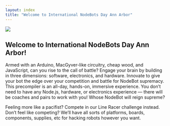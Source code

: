 ```yaml
---
layout: index
title: "Welcome to International NodeBots Day Ann Arbor"
---
```


<img class="logo intro-logo" src="{{ site.baseurl }}/assets/nodebots.day.png" />

## Welcome to International NodeBots Day Ann Arbor!

Armed with an Arduino, MacGyver-like circuitry, cheap wood, and JavaScript, can you rise to the call of battle? Engage your brain by building in three dimensions: software, electronics, and hardware. Innovate to give your bot the edge over your competition and battle for NodeBot supremacy. This precompiler is an all-day, hands-on, immersive experience. You don’t need to have any Node.js, hardware, or electronics experience — there will be coaches and pairs to work with you! Whose NodeBot will reign supreme?

Feeling more like a pacifist? Compete in our Line Racer challenge instead. Don’t feel like competing? We’ll have all sorts of platforms, boards, components, supplies, etc for hacking robots however you want.

<!--
For more photos and musings, follow us on twitter! <a href="http://twitter.com/nodebots_cm"><i class="fa fa-twitter-square fa-2x"></i> @nodebots_cm</a>

We also have a Chat Room! [![Gitter](https://badges.gitter.im/Join%20Chat.svg)](https://gitter.im/BrianGenisio/codemash-nodebots-docs?utm_source=badge&utm_medium=badge&utm_campaign=pr-badge)
-->
